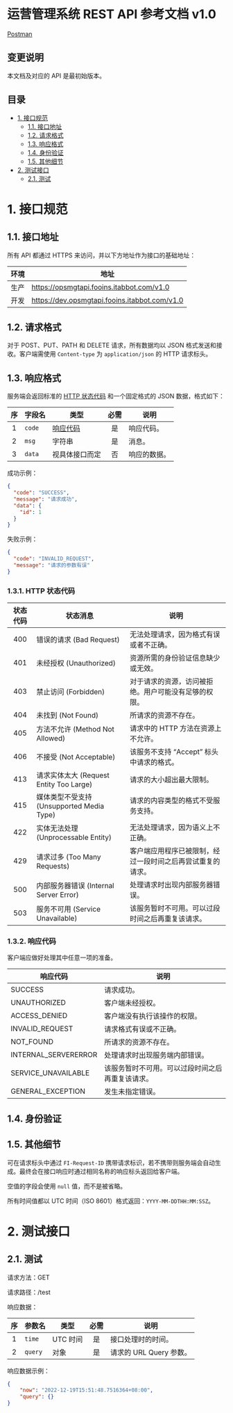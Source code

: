 # 运营管理系统 REST API 参考文档 v1.0<!-- omit in toc -->

[Postman](https://www.postman.com/itabbot/workspace/fooins/documentation/23043514-292bc3a5-5829-4318-8283-644b95fb3e3e)

## 变更说明<!-- omit in toc -->

本文档及对应的 API 是最初始版本。

## 目录<!-- omit in toc -->

- [1. 接口规范](#1-接口规范)
  - [1.1. 接口地址](#11-接口地址)
  - [1.2. 请求格式](#12-请求格式)
  - [1.3. 响应格式](#13-响应格式)
  - [1.4. 身份验证](#14-身份验证)
  - [1.5. 其他细节](#15-其他细节)
- [2. 测试接口](#2-测试接口)
  - [2.1. 测试](#21-测试)

# 1. 接口规范

## 1.1. 接口地址

所有 API 都通过 HTTPS 来访问，并以下方地址作为接口的基础地址：

| 环境 | 地址                                          |
| ---- | --------------------------------------------- |
| 生产 | https://opsmgtapi.fooins.itabbot.com/v1.0     |
| 开发 | https://dev.opsmgtapi.fooins.itabbot.com/v1.0 |

## 1.2. 请求格式

对于 POST、PUT、PATH 和 DELETE 请求，所有数据均以 JSON 格式发送和接收。客户端需使用 `Content-type` 为 `application/json` 的 HTTP 请求标头。

## 1.3. 响应格式

服务端会返回标准的 [HTTP 状态代码](#131-http-状态代码) 和一个固定格式的 JSON 数据，格式如下：

| 序  | 字段名 | 类型                      | 必需 | 说明         |
| :-: | ------ | ------------------------- | :--: | ------------ |
|  1  | `code` | [响应代码](#132-响应代码) |  是  | 响应代码。   |
|  2  | `msg`  | 字符串                    |  是  | 消息。       |
|  3  | `data` | 视具体接口而定            |  否  | 响应的数据。 |

成功示例：

```json
{
  "code": "SUCCESS",
  "message": "请求成功",
  "data": {
    "id": 1
  }
}
```

失败示例：

```json
{
  "code": "INVALID_REQUEST",
  "message": "请求的参数有误"
}
```

### 1.3.1. HTTP 状态代码<!-- omit in toc -->

| 状态代码 | 状态消息                                  | 说明                                                       |
| :------: | ----------------------------------------- | ---------------------------------------------------------- |
|   400    | 错误的请求 (Bad Request)                  | 无法处理请求，因为格式有误或者不正确。                     |
|   401    | 未经授权 (Unauthorized)                   | 资源所需的身份验证信息缺少或无效。                         |
|   403    | 禁止访问 (Forbidden)                      | 对于请求的资源，访问被拒绝。用户可能没有足够的权限。       |
|   404    | 未找到 (Not Found)                        | 所请求的资源不存在。                                       |
|   405    | 方法不允许 (Method Not Allowed)           | 请求中的 HTTP 方法在资源上不允许。                         |
|   406    | 不接受 (Not Acceptable)                   | 该服务不支持 “Accept” 标头中请求的格式。                   |
|   413    | 请求实体太大 (Request Entity Too Large)   | 请求的大小超出最大限制。                                   |
|   415    | 媒体类型不受支持 (Unsupported Media Type) | 请求的内容类型的格式不受服务支持。                         |
|   422    | 实体无法处理 (Unprocessable Entity)       | 无法处理请求，因为语义上不正确。                           |
|   429    | 请求过多 (Too Many Requests)              | 客户端应用程序已被限制，经过一段时间之后再尝试重复的请求。 |
|   500    | 内部服务器错误 (Internal Server Error)    | 处理请求时出现内部服务器错误。                             |
|   503    | 服务不可用 (Service Unavailable)          | 该服务暂时不可用。可以过段时间之后再重复该请求。           |

### 1.3.2. 响应代码<!-- omit in toc -->

客户端应做好处理其中任意一项的准备。

| 响应代码             | 说明                                             |
| -------------------- | ------------------------------------------------ |
| SUCCESS              | 请求成功。                                       |
| UNAUTHORIZED         | 客户端未经授权。                                 |
| ACCESS_DENIED        | 客户端没有执行该操作的权限。                     |
| INVALID_REQUEST      | 请求格式有误或不正确。                           |
| NOT_FOUND            | 所请求的资源不存在。                             |
| INTERNAL_SERVERERROR | 处理请求时出现服务端内部错误。                   |
| SERVICE_UNAVAILABLE  | 该服务暂时不可用。可以过段时间之后再重复该请求。 |
| GENERAL_EXCEPTION    | 发生未指定错误。                                 |

## 1.4. 身份验证

## 1.5. 其他细节

可在请求标头中通过 `FI-Request-ID` 携带请求标识，若不携带则服务端会自动生成。最终会在接口响应时通过相同名称的响应标头返回给客户端。

空值的字段会使用 `null` 值，而不是被省略。

所有时间值都以 UTC 时间（ISO 8601）格式返回：`YYYY-MM-DDTHH:MM:SSZ`。

# 2. 测试接口

## 2.1. 测试

请求方法：GET

请求路径：/test

响应数据：

| 序  | 参数名  | 类型     | 必需 | 说明                    |
| :-: | ------- | -------- | :--: | ----------------------- |
|  1  | `time`  | UTC 时间 |  是  | 接口处理时的时间。      |
|  2  | `query` | 对象     |  是  | 请求的 URL Query 参数。 |

响应数据示例：

```JSON
{
    "now": "2022-12-19T15:51:48.7516364+08:00",
    "query": {}
}
```
